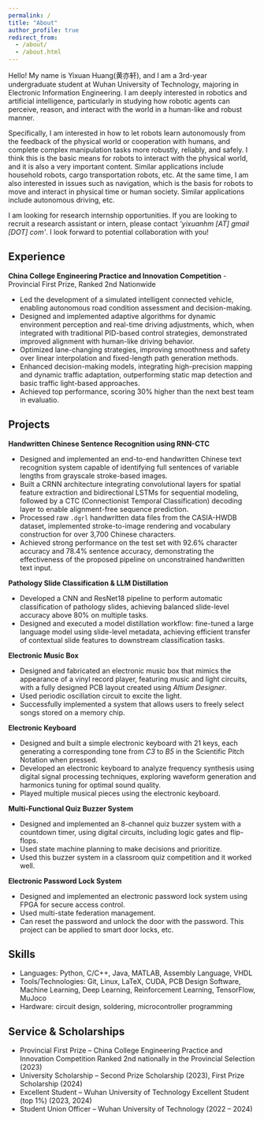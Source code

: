 ```yaml
---
permalink: /
title: "About"
author_profile: true
redirect_from: 
  - /about/
  - /about.html
---
```


Hello! My name is Yixuan Huang(黄亦轩), and I am a 3rd-year undergraduate student at Wuhan University of Technology, majoring in Electronic Information Engineering. I am deeply interested in robotics and artificial intelligence, particularly in studying how robotic agents can perceive, reason, and interact with the world in a human-like and robust manner.

Specifically, I am interested in how to let robots learn autonomously from the feedback of the physical world or cooperation with humans, and complete complex manipulation tasks more robustly, reliably, and safely. I think this is the basic means for robots to interact with the physical world, and it is also a very important content. Similar applications include household robots, cargo transportation robots, etc. At the same time, I am also interested in issues such as navigation, which is the basis for robots to move and interact in physical time or human society. Similar applications include autonomous driving, etc.

I am looking for research internship opportunities. If you are looking to recruit a research assistant or intern, please contact *'yixuanhm [AT] gmail [DOT] com'*. I look forward to potential collaboration with you!

## Experience

**China College Engineering Practice and Innovation Competition** - Provincial First Prize, Ranked 2nd Nationwide

- Led the development of a simulated intelligent connected vehicle, enabling autonomous road condition assessment and decision-making.
- Designed and implemented adaptive algorithms for dynamic environment perception and real-time driving adjustments, which, when integrated with traditional PID-based control strategies, demonstrated improved alignment with human-like driving behavior.
- Optimized lane-changing strategies, improving smoothness and safety over linear interpolation and fixed-length path generation methods.
- Enhanced decision-making models, integrating high-precision mapping and dynamic traffic adaptation, outperforming static map detection and basic traffic light-based approaches.
- Achieved top performance, scoring 30% higher than the next best team in evaluatio.

## Projects

**Handwritten Chinese Sentence Recognition using RNN-CTC**

- Designed and implemented an end-to-end handwritten Chinese text recognition system capable of identifying full sentences of variable lengths from grayscale stroke-based images.
- Built a CRNN architecture integrating convolutional layers for spatial feature extraction and bidirectional LSTMs for sequential modeling, followed by a CTC (Connectionist Temporal Classification) decoding layer to enable alignment-free sequence prediction.
- Processed raw `.dgrl` handwritten data files from the CASIA-HWDB dataset, implemented stroke-to-image rendering and vocabulary construction for over 3,700 Chinese characters.
- Achieved strong performance on the test set with 92.6% character accuracy and 78.4% sentence accuracy, demonstrating the effectiveness of the proposed pipeline on unconstrained handwritten text input.

**Pathology Slide Classification & LLM Distillation**

- Developed a CNN and ResNet18 pipeline to perform automatic classification of pathology slides, achieving balanced slide-level accuracy above 80% on multiple tasks.
- Designed and executed a model distillation workflow: fine-tuned a large language model using slide-level metadata, achieving efficient transfer of contextual slide features to downstream classification tasks.

**Electronic Music Box**

- Designed and fabricated an electronic music box that mimics the appearance of a vinyl record player, featuring music and light circuits, with a fully designed PCB layout created using *Altium Designer*.
- Used periodic oscillation circuit to excite the light.
- Successfully implemented a system that allows users to freely select songs stored on a memory chip.

**Electronic Keyboard**

- Designed and built a simple electronic keyboard with 21 keys, each generating a corresponding tone from *C3* to *B5* in the Scientific Pitch Notation when pressed.
- Developed an electronic keyboard to analyze frequency synthesis using digital signal processing techniques, exploring waveform generation and harmonics tuning for optimal sound quality.
- Played multiple musical pieces using the electronic keyboard.

**Multi-Functional Quiz Buzzer System**

- Designed and implemented an 8-channel quiz buzzer system with a countdown timer, using digital circuits, including logic gates and flip-flops.
- Used state machine planning to make decisions and prioritize.
- Used this buzzer system in a classroom quiz competition and it worked well.

**Electronic Password Lock System**

- Designed and implemented an electronic password lock system using FPGA for secure access control.
- Used multi-state federation management.
- Can reset the password and unlock the door with the password. This project can be applied to smart door locks, etc.

## Skills

- Languages: Python, C/C++, Java, MATLAB, Assembly Language, VHDL
- Tools/Technologies: Git, Linux, LaTeX, CUDA, PCB Design Software, Machine Learning, Deep Learning, Reinforcement Learning, TensorFlow, MuJoco
- Hardware: circuit design, soldering, microcontroller programming

## Service & Scholarships

- Provincial First Prize – China College Engineering Practice and Innovation Competition Ranked 2nd nationally in the Provincial Selection (2023)
- University Scholarship – Second Prize Scholarship (2023), First Prize Scholarship (2024)
- Excellent Student – Wuhan University of Technology Excellent Student (top 1%) (2023, 2024)
- Student Union Officer – Wuhan University of Technology (2022 – 2024)



<script type='text/javascript' id='clustrmaps' src='//cdn.clustrmaps.com/map_v2.js?cl=ffffff&w=a&t=tt&d=Cc2qASzVj90GaBysC5xLdGcUFFnHPyK_OsXdTvW6mDI&co=2d78ad&cmo=3acc3a&cmn=ff5353&ct=ffffff'></script>
